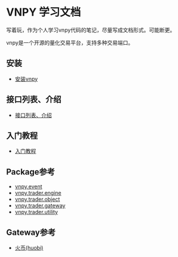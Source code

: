 # VNPY 学习文档
写着玩，作为个人学习vnpy代码的笔记，尽量写成文档形式。可能断更。

vnpy是一个开源的量化交易平台，支持多种交易端口。

## 安装
- [安装vnpy](install.md)

## 接口列表、介绍
- [接口列表、介绍](gateway.md)

## 入门教程
- [入门教程](tutorial.md)

## Package参考
- [vnpy.event](package_reference/event.md)
- [vnpy.trader.engine](package_reference/trader_engine.md)
- [vnpy.trader.object](package_reference/trader_object.md)
- [vnpy.trader.gateway](package_reference/trader_gateway.md)
- [vnpy.trader.utility](package_reference/trader_utility.md)
## Gateway参考
- [火币(huobi)](gateway_reference/huobi.md)

